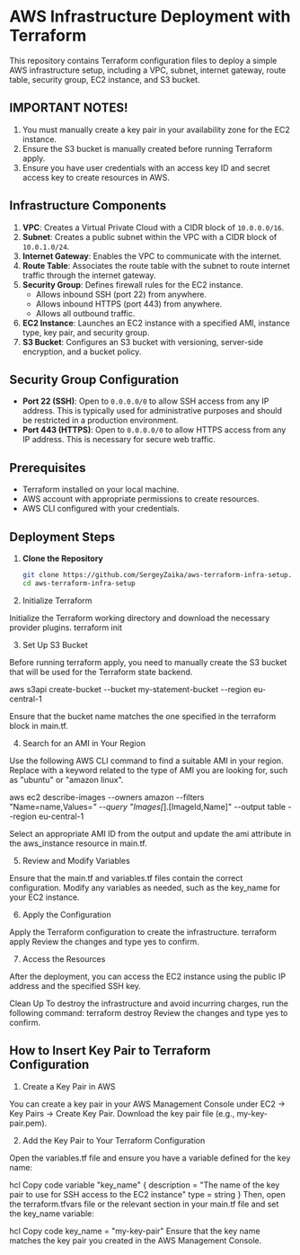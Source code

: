 # AWS Infrastructure Deployment with Terraform

This repository contains Terraform configuration files to deploy a simple AWS infrastructure setup, including a VPC, subnet, internet gateway, route table, security group, EC2 instance, and S3 bucket.

## IMPORTANT NOTES!

1. You must manually create a key pair in your availability zone for the EC2 instance.
2. Ensure the S3 bucket is manually created before running Terraform apply.
3. Ensure you have user credentials with an access key ID and secret access key to create resources in AWS.

## Infrastructure Components

1. **VPC**: Creates a Virtual Private Cloud with a CIDR block of `10.0.0.0/16`.
2. **Subnet**: Creates a public subnet within the VPC with a CIDR block of `10.0.1.0/24`.
3. **Internet Gateway**: Enables the VPC to communicate with the internet.
4. **Route Table**: Associates the route table with the subnet to route internet traffic through the internet gateway.
5. **Security Group**: Defines firewall rules for the EC2 instance.
    - Allows inbound SSH (port 22) from anywhere.
    - Allows inbound HTTPS (port 443) from anywhere.
    - Allows all outbound traffic.
6. **EC2 Instance**: Launches an EC2 instance with a specified AMI, instance type, key pair, and security group.
7. **S3 Bucket**: Configures an S3 bucket with versioning, server-side encryption, and a bucket policy.

## Security Group Configuration

- **Port 22 (SSH)**: Open to `0.0.0.0/0` to allow SSH access from any IP address. This is typically used for administrative purposes and should be restricted in a production environment.
- **Port 443 (HTTPS)**: Open to `0.0.0.0/0` to allow HTTPS access from any IP address. This is necessary for secure web traffic.

## Prerequisites

- Terraform installed on your local machine.
- AWS account with appropriate permissions to create resources.
- AWS CLI configured with your credentials.

## Deployment Steps

1. **Clone the Repository**

   ```bash
   git clone https://github.com/SergeyZaika/aws-terraform-infra-setup.git
   cd aws-terraform-infra-setup

2. Initialize Terraform

Initialize the Terraform working directory and download the necessary provider plugins.
terraform init

3. Set Up S3 Bucket

Before running terraform apply, you need to manually create the S3 bucket that will be used for the Terraform state backend.

aws s3api create-bucket --bucket my-statement-bucket --region eu-central-1

Ensure that the bucket name matches the one specified in the terraform block in main.tf.

4. Search for an AMI in Your Region

Use the following AWS CLI command to find a suitable AMI in your region. Replace <search-term> with a keyword related to the type of AMI you are looking for, such as "ubuntu" or "amazon linux".

aws ec2 describe-images --owners amazon --filters "Name=name,Values=<search-term>*" --query "Images[*].[ImageId,Name]" --output table --region eu-central-1

Select an appropriate AMI ID from the output and update the ami attribute in the aws_instance resource in main.tf.

5. Review and Modify Variables

Ensure that the main.tf and variables.tf files contain the correct configuration. Modify any variables as needed, such as the key_name for your EC2 instance.

6. Apply the Configuration

Apply the Terraform configuration to create the infrastructure.
terraform apply
Review the changes and type yes to confirm.

7. Access the Resources

After the deployment, you can access the EC2 instance using the public IP address and the specified SSH key.

Clean Up
To destroy the infrastructure and avoid incurring charges, run the following command:
terraform destroy
Review the changes and type yes to confirm.

## How to Insert Key Pair to Terraform Configuration
1. Create a Key Pair in AWS

You can create a key pair in your AWS Management Console under EC2 -> Key Pairs -> Create Key Pair. Download the key pair file (e.g., my-key-pair.pem).

2. Add the Key Pair to Your Terraform Configuration

Open the variables.tf file and ensure you have a variable defined for the key name:

hcl
Copy code
variable "key_name" {
  description = "The name of the key pair to use for SSH access to the EC2 instance"
  type        = string
}
Then, open the terraform.tfvars file or the relevant section in your main.tf file and set the key_name variable:

hcl
Copy code
key_name = "my-key-pair"
Ensure that the key name matches the key pair you created in the AWS Management Console.
